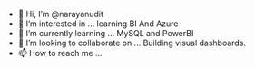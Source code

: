 - 👋 Hi, I’m @narayanudit
- 👀 I’m interested in ... learning BI And Azure
- 🌱 I’m currently learning ... MySQL and PowerBI
- 💞️ I’m looking to collaborate on ... Building visual dashboards.
- 📫 How to reach me ... 

<!---
narayanudit/narayanudit is a ✨ special ✨ repository because its `README.md` (this file) appears on your GitHub profile.
You can click the Preview link to take a look at your changes.
--->
